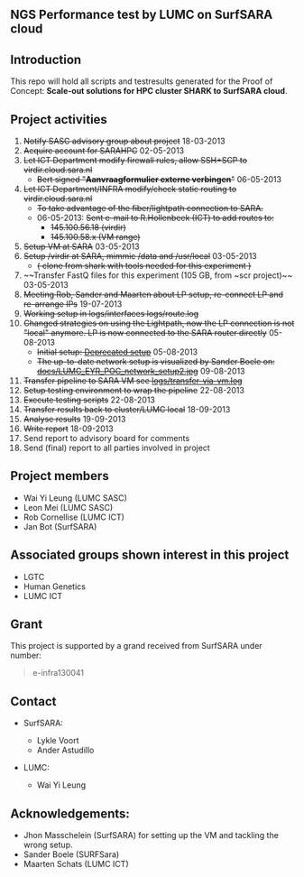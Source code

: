 NGS Performance test by LUMC on SurfSARA cloud
---

Introduction
---

This repo will hold all scripts and testresults generated for the Proof of 
Concept: __Scale-out solutions for HPC cluster SHARK to SurfSARA cloud__.


Project activities
---

1. ~~Notify SASC advisory group about project~~ 18-03-2013
1. ~~Acquire account for SARAHPC~~ 02-05-2013
1. ~~Let ICT Department modify firewall rules, allow SSH+SCP to virdir.cloud.sara.nl~~
    * ~~Bert signed "**Aanvraagformulier externe verbingen**"~~ 06-05-2013
1. ~~Let ICT Department/INFRA modify/check static routing to virdir.cloud.sara.nl~~
    * ~~To take advantage of the fiber/lightpath connection to SARA.~~
    * 06-05-2013: ~~Sent e-mail to R.Hollenbeek (ICT) to add routes to:~~
        * ~~145.100.56.18 (virdir)~~
        * ~~145.100.58.x (VM range)~~
1. ~~Setup VM at SARA~~ 03-05-2013
1. ~~Setup /virdir at SARA, mimmic /data and /usr/local~~ 03-05-2013
    * ~~( clone from shark with tools needed for this experiment )~~
1. ~~Transfer FastQ files for this experiment (105 GB, from ~scr project)~~ 03-05-2013
1. ~~Meeting Rob, Sander and Maarten about LP setup, re-connect LP and re-arrange IPs~~ 19-07-2013
1. ~~Working setup in logs/interfaces logs/route.log~~
1. ~~Changed strategies on using the Lightpath, now the LP connection is not "local" anymore. LP is now connected to the SARA router directly~~ 05-08-2013
    * ~~Initial setup: [Deprecated setup](docs/LUMC_EYR_POC_network_setup1.jpg)~~ 05-08-2013
    * ~~The up-to-date network setup is visualized by Sander Boele on: [docs/LUMC_EYR_POC_network_setup2.jpg](docs/LUMC_EYR_POC_network_setup2.jpg)~~ 09-08-2013
1. ~~Transfer pipeline to SARA VM see [logs/transfer-via-vm.log](logs/transfer-via-vm.log)~~
1. ~~Setup testing environment to wrap the pipeline~~ 22-08-2013
1. ~~Execute testing scripts~~ 22-08-2013
1. ~~Transfer results back to cluster/LUMC local~~ 18-09-2013
1. ~~Analyse results~~ 19-09-2013
1. ~~Write report~~ 18-09-2013
1. Send report to advisory board for comments
1. Send (final) report to all parties involved in project



Project members
---
* Wai Yi Leung (LUMC SASC)
* Leon Mei (LUMC SASC)
* Rob Cornellise (LUMC ICT)
* Jan Bot (SurfSARA)

Associated groups shown interest in this project
---
* LGTC
* Human Genetics
* LUMC ICT

Grant
---

This project is supported by a grand received from SurfSARA under number: 
> e-infra130041

Contact
---

* SurfSARA:
    - Lykle Voort
    - Ander Astudillo

* LUMC:
    - Wai Yi Leung

Acknowledgements:
---
* Jhon Masschelein (SurfSARA) for setting up the VM and tackling the wrong setup.
* Sander Boele (SURFSara)
* Maarten Schats (LUMC ICT)

